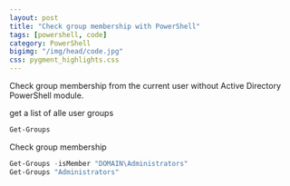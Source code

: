 ```yaml
---
layout: post
title: "Check group membership with PowerShell"
tags: [powershell, code]
category: PowerShell
bigimg: "/img/head/code.jpg"
css: pygment_highlights.css
---
```


Check group membership from the current user without Active Directory PowerShell module.

<script src="https://gist.github.com/JackGruber/64aa088e0b52db15ef7ab185313974aa.js"></script>

get a list of alle user groups
```powershell
Get-Groups
```

Check group membership
```powershell
Get-Groups -isMember "DOMAIN\Administrators"
Get-Groups "Administrators"
```

